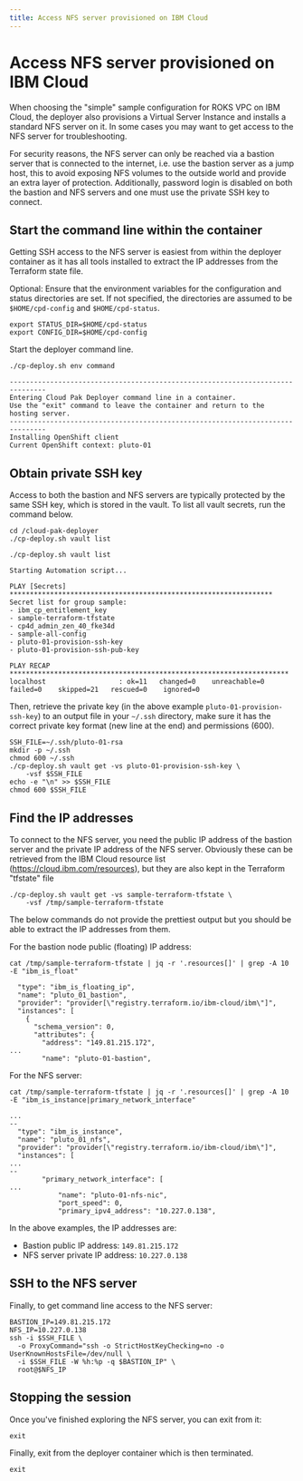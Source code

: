 ```yaml
---
title: Access NFS server provisioned on IBM Cloud
---
```


# Access NFS server provisioned on IBM Cloud
When choosing the "simple" sample configuration for ROKS VPC on IBM Cloud, the deployer also provisions a Virtual Server Instance and installs a standard NFS server on it. In some cases you may want to get access to the NFS server for troubleshooting.

For security reasons, the NFS server can only be reached via a bastion server that is connected to the internet, i.e. use the bastion server as a jump host, this to avoid exposing NFS volumes to the outside world and provide an extra layer of protection. Additionally, password login is disabled on both the bastion and NFS servers and one must use the private SSH key to connect.

## Start the command line within the container
Getting SSH access to the NFS server is easiest from within the deployer container as it has all tools installed to extract the IP addresses from the Terraform state file.

Optional: Ensure that the environment variables for the configuration and status directories are set. If not specified, the directories are assumed to be `$HOME/cpd-config` and `$HOME/cpd-status`.
``` { .bash .copy }
export STATUS_DIR=$HOME/cpd-status
export CONFIG_DIR=$HOME/cpd-config
```

Start the deployer command line.
``` { .bash .copy }
./cp-deploy.sh env command
```

```output
-------------------------------------------------------------------------------
Entering Cloud Pak Deployer command line in a container.
Use the "exit" command to leave the container and return to the hosting server.
-------------------------------------------------------------------------------
Installing OpenShift client
Current OpenShift context: pluto-01
```

## Obtain private SSH key
Access to both the bastion and NFS servers are typically protected by the same SSH key, which is stored in the vault. To list all vault secrets, run the command below.

``` { .bash .copy }
cd /cloud-pak-deployer
./cp-deploy.sh vault list
```

```output
./cp-deploy.sh vault list

Starting Automation script...

PLAY [Secrets] *****************************************************************
Secret list for group sample:
- ibm_cp_entitlement_key
- sample-terraform-tfstate
- cp4d_admin_zen_40_fke34d
- sample-all-config
- pluto-01-provision-ssh-key
- pluto-01-provision-ssh-pub-key

PLAY RECAP *********************************************************************
localhost                  : ok=11   changed=0    unreachable=0    failed=0    skipped=21   rescued=0    ignored=0
```

Then, retrieve the private key (in the above example `pluto-01-provision-ssh-key`) to an output file in your `~/.ssh` directory, make sure it has the correct private key format (new line at the end) and permissions (600).
``` { .bash .copy }
SSH_FILE=~/.ssh/pluto-01-rsa
mkdir -p ~/.ssh
chmod 600 ~/.ssh
./cp-deploy.sh vault get -vs pluto-01-provision-ssh-key \
    -vsf $SSH_FILE
echo -e "\n" >> $SSH_FILE
chmod 600 $SSH_FILE
```


## Find the IP addresses
To connect to the NFS server, you need the public IP address of the bastion server and the private IP address of the NFS server. Obviously these can be retrieved from the IBM Cloud resource list (https://cloud.ibm.com/resources), but they are also kept in the Terraform "tfstate" file

``` { .bash .copy }
./cp-deploy.sh vault get -vs sample-terraform-tfstate \
    -vsf /tmp/sample-terraform-tfstate
```

The below commands do not provide the prettiest output but you should be able to extract the IP addresses from them.

For the bastion node public (floating) IP address:
``` { .bash .copy }
cat /tmp/sample-terraform-tfstate | jq -r '.resources[]' | grep -A 10 -E "ibm_is_float"
```

```output
  "type": "ibm_is_floating_ip",
  "name": "pluto_01_bastion",
  "provider": "provider[\"registry.terraform.io/ibm-cloud/ibm\"]",
  "instances": [
    {
      "schema_version": 0,
      "attributes": {
        "address": "149.81.215.172",
...
        "name": "pluto-01-bastion",
```

For the NFS server:
``` { .bash .copy }
cat /tmp/sample-terraform-tfstate | jq -r '.resources[]' | grep -A 10 -E "ibm_is_instance|primary_network_interface"
```

```output
...
--
  "type": "ibm_is_instance",
  "name": "pluto_01_nfs",
  "provider": "provider[\"registry.terraform.io/ibm-cloud/ibm\"]",
  "instances": [
...
--
        "primary_network_interface": [
...
            "name": "pluto-01-nfs-nic",
            "port_speed": 0,
            "primary_ipv4_address": "10.227.0.138",
```

In the above examples, the IP addresses are:

* Bastion public IP address: `149.81.215.172`
* NFS server private IP address: `10.227.0.138`

## SSH to the NFS server
Finally, to get command line access to the NFS server:
``` { .bash .copy }
BASTION_IP=149.81.215.172
NFS_IP=10.227.0.138
ssh -i $SSH_FILE \
  -o ProxyCommand="ssh -o StrictHostKeyChecking=no -o UserKnownHostsFile=/dev/null \
  -i $SSH_FILE -W %h:%p -q $BASTION_IP" \
  root@$NFS_IP
```

## Stopping the session
Once you've finished exploring the NFS server, you can exit from it:
``` { .bash .copy }
exit
```

Finally, exit from the deployer container which is then terminated.
``` { .bash .copy }
exit
```